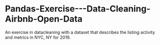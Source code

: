 # Pandas-Exercise---Data-Cleaning-Airbnb-Open-Data
An exercise in datacleaning with a dataset that describes the listing activity and metrics in NYC, NY for 2019.
